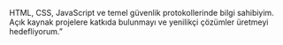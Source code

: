 HTML, CSS, JavaScript ve temel güvenlik protokollerinde bilgi sahibiyim. Açık kaynak projelere katkıda bulunmayı ve yenilikçi çözümler üretmeyi hedefliyorum.”
